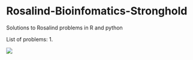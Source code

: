 # Rosalind-Bioinfomatics-Stronghold
Solutions to Rosalind problems in R and python

List of problems:
	1. 


![](https://komarev.com/ghpvc/?username=azizalazfar)
